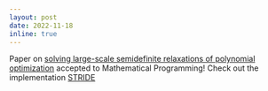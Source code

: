 ```yaml
---
layout: post
date: 2022-11-18
inline: true
---
```

Paper on [solving large-scale semidefinite relaxations of polynomial optimization](https://arxiv.org/abs/2105.14033) accepted to Mathematical Programming! Check out the implementation [STRIDE](https://github.com/MIT-SPARK/STRIDE)